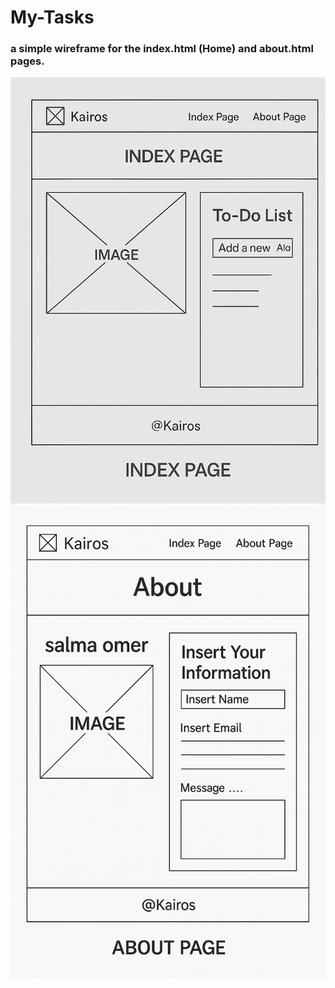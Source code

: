 # My-Tasks

### a simple wireframe for the index.html (Home) and about.html pages.
![wireframe](imges/wireframe1.png)
![wireframe](imges/wireframe2.png)